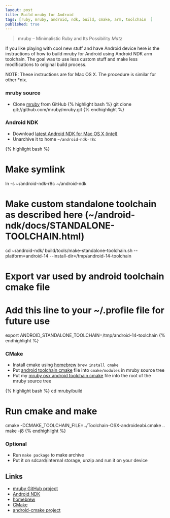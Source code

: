 ```yaml
---
layout: post
title: Build mruby for Android
tags: [ruby, mruby, android, ndk, build, cmake, arm, toolchain  ]
published: true
---
```



> mruby – Minimalistic Ruby and Its Possibility
> <cite>Matz</cite>

If you like playing with cool new stuff and have Android device here is the instructions of how to build mruby for Android using Android NDK arm toolchain.
The goal was to use less custom stuff and make less modifications to original build process.

NOTE: These instructions are for Mac OS X. The procedure is similar for other *nix.

### mruby source
* Clone [mruby](https://github.com/mruby/mruby) from GitHub
{% highlight bash %}
git clone git://github.com/mruby/mruby.git
{% endhighlight %}


### Android NDK
* Download [latest Android NDK for Mac OS X (intel)](https://developer.android.com/tools/sdk/ndk/index.html)
* Unarchive it to home `~/android-ndk-r8c`

{% highlight bash %}
# Make symlink
ln -s ~/android-ndk-r8c ~/android-ndk
# Make custom standalone toolchain as described here (~/android-ndk/docs/STANDALONE-TOOLCHAIN.html)
cd ~/android-ndk/
build/tools/make-standalone-toolchain.sh --platform=android-14 --install-dir=/tmp/android-14-toolchain
# Export var used by android toolchain cmake file
# Add this line to your ~/.profile file for future use
export ANDROID_STANDALONE_TOOLCHAIN=/tmp/android-14-toolchain
{% endhighlight %}

### CMake
* Install cmake using [homebrew](http://mxcl.github.com/homebrew/) `brew install cmake`
* Put [android toolchain cmake](http://code.google.com/p/android-cmake/source/browse/toolchain/android.toolchain.cmake) file into `cmake/modules` in mruby source tree
* Put my [mruby osx android toolchain cmake](https://gist.github.com/4170066) file into the root of the mruby source tree

{% highlight bash %}
cd mruby/build
# Run cmake and make
cmake -DCMAKE_TOOLCHAIN_FILE=../Toolchain-OSX-androideabi.cmake ..
make -j8
{% endhighlight %}

### Optional
* Run `make package` to make archive
* Put it on sdcard/internal storage, unzip and run it on your device



Links
-----
* [mruby GitHub project](https://github.com/mruby/mruby)
* [Android NDK](https://developer.android.com/tools/sdk/ndk/index.html)
* [homebrew](http://mxcl.github.com/homebrew/)
* [CMake](http://www.cmake.org/)
* [android-cmake project](https://code.google.com/p/android-cmake/)

